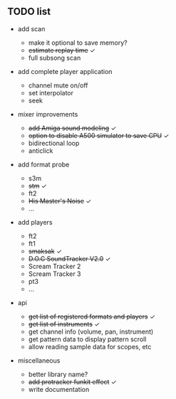 TODO list
---------

- add scan
  - make it optional to save memory?
  - ~~estimate replay time~~ ✓
  - full subsong scan

- add complete player application
  - channel mute on/off
  - set interpolator
  - seek

- mixer improvements
  - ~~add Amiga sound modeling~~ ✓
  - ~~option to disable A500 simulator to save CPU~~ ✓
  - bidirectional loop
  - anticlick

- add format probe
  - s3m
  - ~~stm~~ ✓
  - ft2
  - ~~His Master's Noise~~ ✓
  - ...

- add players
  - ft2
  - ft1
  - ~~smaksak~~ ✓
  - ~~D.O.C SoundTracker V2.0~~ ✓
  - Scream Tracker 2
  - Scream Tracker 3
  - pt3
  - ...

- api
  - ~~get list of registered formats and players~~ ✓
  - ~~get list of instruments~~ ✓
  - get channel info (volume, pan, instrument)
  - get pattern data to display pattern scroll
  - allow reading sample data for scopes, etc

- miscellaneous
  - better library name?
  - ~~add protracker funkit effect~~ ✓
  - write documentation
